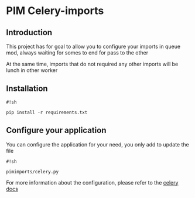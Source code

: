 # PIM Celery-imports #

## Introduction ##

This project has for goal to allow you to configure your imports in queue mod, always waiting for somes to end for pass to the other

At the same time, imports that do not required any other imports will be lunch in other worker

## Installation ##


```
#!sh

pip install -r requirements.txt
```

## Configure your application ##

You can configure the application for your need, you only add to update the file 


```
#!sh

pimimports/celery.py
```

For more information about the configuration, please refer to the [celery docs](http://celery.readthedocs.org/en/latest/configuration.html)

